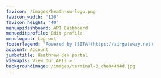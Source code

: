 ```yaml
---
favicon: /images/heathrow-logo.png
favicon_width: '120'
favicon_height: '40'
menuapidashboard: API Dashboard
menueditprofile: Edit profile
menulogout: Log out
footerlegend: 'Powered by [SITA](https://airgateway.net)'
account: Account
jumbotitle: Heathrow dev portal
viewapis: View Our APIs »
backgroundimage: /images/terminal-3_che04494d.jpg
---
```


